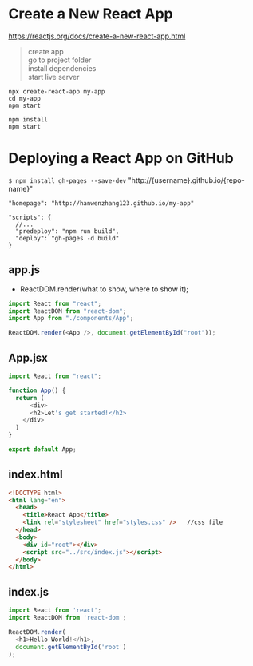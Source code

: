 # Create a New React App
https://reactjs.org/docs/create-a-new-react-app.html
> create app\
> go to project folder\
> install dependencies\
> start live server
```
npx create-react-app my-app
cd my-app
npm start
```
```
npm install
npm start
```
# Deploying a React App on GitHub
```$ npm install gh-pages --save-dev```
"http://{username}.github.io/{repo-name}"
```
"homepage": "http://hanwenzhang123.github.io/my-app"

"scripts": {
  //...
  "predeploy": "npm run build",
  "deploy": "gh-pages -d build"
}
```
## app.js 
- ReactDOM.render(what to show, where to show it);
``` javascript
import React from "react";
import ReactDOM from "react-dom";
import App from "./components/App";

ReactDOM.render(<App />, document.getElementById("root"));
```
## App.jsx
``` javascript
import React from "react"; 

function App() {
  return (
      <div>
      <h2>Let's get started!</h2>
    </div>
  )
}

export default App;
```
## index.html
```html
<!DOCTYPE html>
<html lang="en">
  <head>
    <title>React App</title>
    <link rel="stylesheet" href="styles.css" />   //css file
  </head>
  <body>
    <div id="root"></div>
    <script src="../src/index.js"></script> 
  </body>
</html>
```
## index.js
```javascript
import React from 'react';
import ReactDOM from 'react-dom';

ReactDOM.render(
  <h1>Hello World!</h1>,
  document.getElementById('root')
);
```
